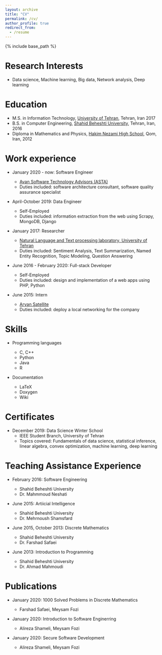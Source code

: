 ```yaml
---
layout: archive
title: "CV"
permalink: /cv/
author_profile: true
redirect_from:
  - /resume
---
```


{% include base_path %}

Research Interests
======
* Data science, Machine learning, Big data, Network analysis, Deep learning

Education
======
<!-- * M.S. in Artificial Intelligence, Sharif University of Technology, 2022 (expected) -->
* M.S. in Information Technology, [University of Tehran](https://ut.ac.ir/), Tehran, Iran 2017
* B.S. in Computer Engineering, [Shahid Beheshti University](https://sbu.ac.ir/), Tehran, Iran, 2016
* Diploma in Mathematics and Physics, [Hakim Nezami High School](http://mandegarsch.ir/), Qom, Iran, 2012

Work experience
======
* January 2020 - now: Software Engineer
  * [Avan Software Technology Advisors (ASTA)](https://asta.ir/)
  * Duties included: software architecture consultant, software quality assurance specialist

* April-October 2019: Data Engineer
  * Self-Employed
  * Duties included: information extraction from the web using Scrapy, MongoDB, Django

* January 2017: Researcher
  * [Natural Language and Text processing laboratory, University of Tehran](http://nlp.ut.ac.ir/)
  * Duties included: Sentiment Analysis, Text Summarization, Named Entity Recognition, Topic Modeling, Question Answering
  
* June 2016 - February 2020: Full-stack Developer
  * Self-Employed
  * Duties included: design and implementation of a web apps using PHP, Python
  
* June 2015: Intern
  * [Aryan Satellite](http://www.aryansat.ir/)
  * Duties included: deploy a local networking for the company
  
Skills
======
* Programming languages
  * C, C++
  * Python
  * Java
  * R
  
* Documentation
  * LaTeX
  * Doxygen
  * Wiki

Certificates
======
* December 2019: Data Science Winter School
  * IEEE Student Branch, University of Tehran
  * Topics covered: Fundamentals of data science, statistical inference, linear algebra, convex optimization, machine learning, deep learning
  
Teaching Assistance Experience
======
* February 2016: Software Engineering
  * Shahid Beheshti University
  * Dr. Mahmmoud Neshati
  
* June 2015: Artiicial Intelligence
  * Shahid Beheshti University
  * Dr. Mehrnoush Shamsfard
  
* June 2015, October 2013: Discrete Mathematics
  * Shahid Beheshti University
  * Dr. Farshad Safaei
  
* June 2013: Introduction to Programming
  * Shahid Beheshti University
  * Dr. Ahmad Mahmoudi
  
Publications
======
* January 2020: 1000 Solved Problems in Discrete Mathematics
  * Farshad Safaei, Meysam Fozi
  
* January 2020: Introduction to Software Enginerring
  * Alireza Shameli, Meysam Fozi
  
* January 2020: Secure Software Development
  * Alireza Shameli, Meysam Fozi
